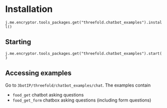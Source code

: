 # Installation

`j.me.encryptor.tools_packages.get("threefold.chatbot_examples").install()`

## Starting

`j.me.encryptor.tools_packages.get("threefold.chatbot_examples").start()`


## Accessing examples

Go to `3botIP/threefold/chatbot_examples/chat`. The examples contain

- `food_get` chatbot asking questions
- `food_get_form` chatbox asking questions (including form questions)
